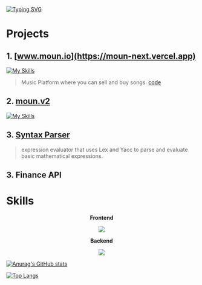 [![Typing SVG](https://readme-typing-svg.demolab.com/?size=25&height=150&width=1000&center=true&lines=Welcome+To+Jinhyuk's+Github;Välkommen+till+Jinhyuk's+Github;환영합니다)](https://git.io/typing-svg)
# Projects
## 1. [www.moun.io](https://moun-next.vercel.app)
[![My Skills](https://skillicons.dev/icons?i=js,ts,react,nextjs,tailwind,firebase,vercel)](https://skillicons.dev)
> Music Platform where you can sell and buy songs.
> [code]([https://github.com/orgs/moun-io/repositories](https://github.com/moun-io/moun.web))

## 2. [moun.v2](https://github.com/orgs/moun-io/repositories)
[![My Skills](https://skillicons.dev/icons?i=js,ts,react,nextjs,tailwind,vercel,java,spring,docker,azure,mysql)](https://skillicons.dev)


## 3. [Syntax Parser](https://github.com/JinhyukKo/compiler)

> expression evaluator that uses Lex and Yacc to parse and evaluate basic mathematical expressions.


## 3. Finance API


# Skills


<p align="center">  <strong>Frontend</strong></p>

<p align="center">
  <a href="https://skillicons.dev">
    <img src="https://skillicons.dev/icons?i=html,css,js,ts,react,nextjs,tailwind,sass" />
  </a>
</p>

<p align="center">  <strong>Backend</strong></p>

<p align="center">
  <a href="https://skillicons.dev">
    <img src="https://skillicons.dev/icons?i=cs,dotnet,java,spring,mysql,postgresql,azure,aws" />
  </a>
</p>






[![Anurag's GitHub stats](https://github-readme-stats.vercel.app/api?username=JinhyukKo&theme=transparent)](https://github.com/anuraghazra/github-readme-stats)

[![Top Langs](https://github-readme-stats.vercel.app/api/top-langs/?username=JinhyukKo&layout=donut&theme=transparent)](https://github.com/anuraghazra/github-readme-stats)
